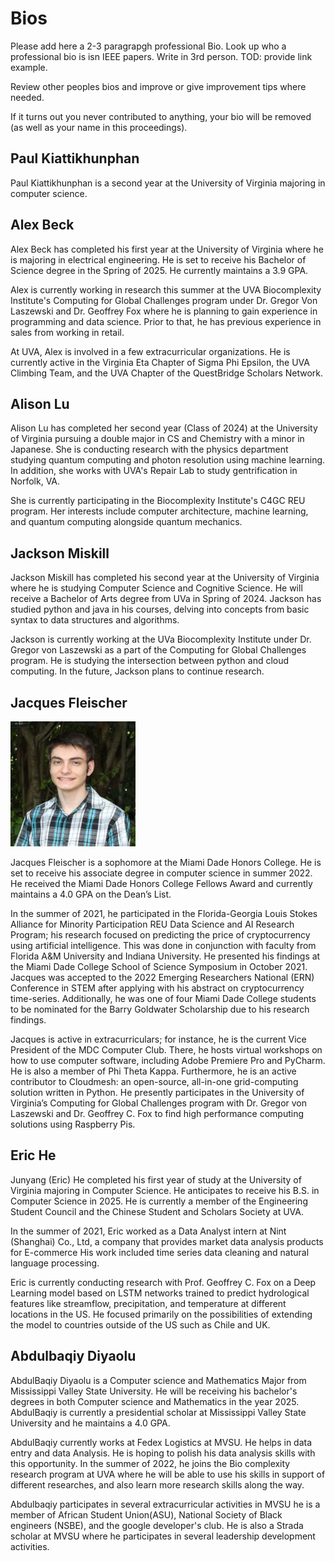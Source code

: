 # Bios

Please add here a 2-3 paragrapgh professional Bio. Look up who a professional 
bio is isn IEEE papers. Write in 3rd person. TOD: provide link example.

Review other peoples bios and improve or give improvement tips where needed.

If it turns out you never contributed to anything, your bio will be removed 
(as well as your name in this proceedings).

## Paul Kiattikhunphan

Paul Kiattikhunphan is a second year at the University of Virginia majoring in computer science. 

## Alex Beck

Alex Beck has completed his first year at the University of Virginia where he is 
majoring in electrical engineering. He is set to receive his Bachelor of Science degree
in the Spring of 2025. He currently maintains a 3.9 GPA. 

Alex is currently working in research this summer at the UVA Biocomplexity Institute's
Computing for Global Challenges program under Dr. Gregor Von Laszewski and Dr. Geoffrey
Fox where he is planning to gain experience in programming and data science. Prior to 
that, he has previous experience in sales from working in retail. 

At UVA, Alex is involved in a few extracurricular organizations. He is currently active
in the Virginia Eta Chapter of Sigma Phi Epsilon, the UVA Climbing Team, and the 
UVA Chapter of the QuestBridge Scholars Network.

## Alison Lu

Alison Lu has completed her second year (Class of 2024) at the University of Virginia pursuing a
double major in CS and Chemistry with a minor in Japanese. She is conducting research with the
physics department studying quantum computing and photon resolution using machine learning. In 
addition, she works with UVA's Repair Lab to study gentrification in Norfolk, VA.

She is currently participating in the Biocomplexity Institute's C4GC REU program. Her interests
include computer architecture, machine learning, and quantum computing alongside quantum mechanics.

## Jackson Miskill

Jackson Miskill has completed his second year at the University
of Virginia where he is studying Computer Science and Cognitive
Science. He will receive a Bachelor of Arts degree from UVa in
Spring of 2024. Jackson has studied python and java in his courses,
delving into concepts from basic syntax to data structures and algorithms. 

Jackson is currently working at the UVa Biocomplexity Institute 
under Dr. Gregor von Laszewski as a part of the Computing for 
Global Challenges program. He is studying the intersection
between python and cloud computing. In the future, Jackson plans
to continue research. 

## Jacques Fleischer

![Jacques's Picture](project/images/bio/jacques.jpg)

Jacques Fleischer is a sophomore at the Miami Dade Honors College. 
He is set to receive his associate degree in computer science in 
summer 2022. He received the Miami Dade Honors College Fellows 
Award and currently maintains a 4.0 GPA on the Dean’s List.

In the summer of 2021, he participated in the Florida-Georgia 
Louis Stokes Alliance for Minority Participation REU Data
Science and AI Research Program; his research focused on 
predicting the price of cryptocurrency using artificial
intelligence. This was done in conjunction with faculty from 
Florida A&M University and Indiana University. He presented
his findings at the Miami Dade College School of Science 
Symposium in October 2021. Jacques was accepted to the 2022
Emerging Researchers National (ERN) Conference in STEM after 
applying with his abstract on cryptocurrency time-series.
Additionally, he was one of four Miami Dade College students 
to be nominated for the Barry Goldwater Scholarship due to
his research findings.

Jacques is active in extracurriculars; for instance, he is the 
current Vice President of the MDC Computer Club. There, he hosts 
virtual workshops on how to use computer software, including 
Adobe Premiere Pro and PyCharm. He is also a member of Phi Theta 
Kappa. Furthermore, he is an active contributor to Cloudmesh: an 
open-source, all-in-one grid-computing solution written in 
Python. He presently participates in the University of Virginia’s 
Computing for Global Challenges program with Dr. 
Gregor von Laszewski and Dr. Geoffrey C. Fox to find high 
performance computing solutions using Raspberry Pis.

## Eric He

Junyang (Eric) He completed his first year of study at the University of 
Virginia majoring in Computer Science. He anticipates to receive his B.S. in 
Computer Science in 2025. He is currently a member of the Engineering Student
Council and the Chinese Student and Scholars Society at UVA.

In the summer of 2021, Eric worked as a Data Analyst intern at Nint (Shanghai)
Co., Ltd, a company that provides market data analysis products for E-commerce
His work included time series data cleaning and natural language processing.

Eric is currently conducting research with Prof. Geoffrey C. Fox on a 
Deep Learning model based on LSTM networks trained to predict hydrological 
features like streamflow, precipitation, and temperature at different locations 
in the US. He focused primarily on the possibilities of extending the model to 
countries outside of the US such as Chile and UK. 


## Abdulbaqiy Diyaolu
 
AbdulBaqiy Diyaolu is a Computer science and Mathematics Major from
Mississippi Valley State University. He will be receiving his bachelor's 
degrees in both Computer science and Mathematics in the year 2025. 
AbdulBaqiy is currently a presidential scholar at 
Mississippi Valley State University and he maintains a 4.0 GPA.


AbdulBaqiy currently works at Fedex Logistics at MVSU. He helps in
data entry and data Analysis. He is hoping to polish his data analysis
skills with this opportunity. In the summer of 2022, he joins the Bio 
complexity research program at UVA where he will be able to use his skills
in support of different researches, and also learn more research skills along
the way.

Abdulbaqiy participates in several extracurricular activities in MVSU he
is a member of African Student Union(ASU), National Society of Black engineers
(NSBE), and the google developer's club. He is also a Strada scholar at MVSU
where he participates in several leadership development activities.



